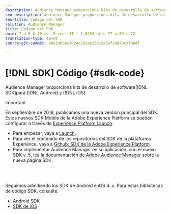```yaml
---
description: Audience Manager proporciona kits de desarrollo de software (SDK) para Android e iOS.
seo-description: Audience Manager proporciona kits de desarrollo de software (SDK) para Android e iOS.
seo-title: Código del SDK
solution: Audience Manager
title: Código del SDK
uuid: 7 d 0 b 40 ce -9 cee -41 f 1-8253-dcfc 77 a 89 c 72
translation-type: tm+mt
source-git-commit: 88e196b4c7024c201a615a15a76f24d79c9f96df

---
```



# [!DNL SDK] Código {#sdk-code}

Audience Manager proporciona kits de desarrollo de software[!DNL SDK]para [!DNL Android] y [!DNL iOS].

>[!IMPORTANT]
>
>En septiembre de 2018, publicamos una nueva versión principal del SDK. Estos nuevos SDK Mobile de la Adobe Experience Platform se pueden configurar a través de [Experience Platform Launch](https://www.adobe.com/experience-platform/launch.html).

* Para empezar, vaya a [Launch](https://launch.adobe.com/).
* Para ver el contenido de los repositorios del SDK de la plataforma Experience, vaya a [Github: SDK de la Adobe Experience Platform](https://github.com/Adobe-Marketing-Cloud/acp-sdks).
* Para implementar Audience Manager en su aplicación, con el nuevo SDK v .5, lea la documentación [de Adobe Audience Manager](https://aep-sdks.gitbook.io/docs/using-mobile-extensions/adobe-audience-manager) sobre la nueva página SDK.

<br> 

Seguimos admitiendo los SDK de Android e iOS 4. x. Para estas bibliotecas de código SDK, consulte:

* [Android SDK](https://docs.adobe.com/content/help/en/mobile-services/android/overview.html)
* [SDK de iOS](https://docs.adobe.com/content/help/en/mobile-services/ios/overview.html)